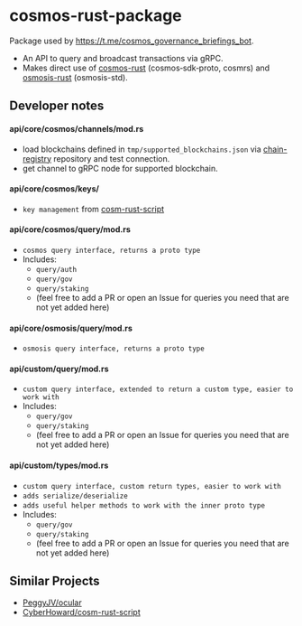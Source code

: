 # cosmos-rust-package
Package used by https://t.me/cosmos_governance_briefings_bot.

- An API to query and broadcast transactions via gRPC.
- Makes direct use of [cosmos-rust](https://github.com/cosmos/cosmos-rust) (cosmos‑sdk‑proto, cosmrs) and [osmosis-rust](https://github.com/osmosis-labs/osmosis-rust) (osmosis-std).

## Developer notes

#### api/core/cosmos/channels/mod.rs 

- load blockchains defined in `tmp/supported_blockchains.json` via [chain-registry](https://github.com/cosmos/chain-registry) repository and test connection.
- get channel to gRPC node for supported blockchain. 

#### api/core/cosmos/keys/
- `key management` from [cosm-rust-script](https://github.com/CyberHoward/cosm-rust-script)

#### api/core/cosmos/query/mod.rs 
- `cosmos query interface, returns a proto type`    
- Includes:
  - `query/auth`
  - `query/gov`
  - `query/staking`
  - (feel free to add a PR or open an Issue for queries you need that are not yet added here)

#### api/core/osmosis/query/mod.rs 
- `osmosis query interface, returns a proto type`

#### api/custom/query/mod.rs 
- `custom query interface, extended to return a custom type, easier to work with`
- Includes: 
  - `query/gov`
  - `query/staking`
  - (feel free to add a PR or open an Issue for queries you need that are not yet added here)


#### api/custom/types/mod.rs 
- `custom query interface, custom return types, easier to work with`
- `adds serialize/deserialize`
- `adds useful helper methods to work with the inner proto type`
- Includes: 
  - `query/gov`
  - `query/staking`
  - (feel free to add a PR or open an Issue for queries you need that are not yet added here)

## Similar Projects

- <a href="https://github.com/PeggyJV/ocular">PeggyJV/ocular</a>
- <a href="https://github.com/CyberHoward/cosm-rust-script">CyberHoward/cosm-rust-script</a> 
